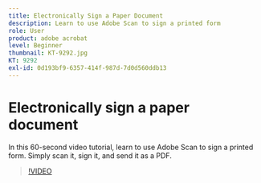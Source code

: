 ```yaml
---
title: Electronically Sign a Paper Document
description: Learn to use Adobe Scan to sign a printed form
role: User
product: adobe acrobat
level: Beginner
thumbnail: KT-9292.jpg
KT: 9292
exl-id: 0d193bf9-6357-414f-987d-7d0d560ddb13
---
```

# Electronically sign a paper document

In this 60-second video tutorial, learn to use Adobe Scan to sign a printed form. Simply scan it, sign it, and send it as a PDF.

>[!VIDEO](https://video.tv.adobe.com/v/338331?hidetitle=true)
